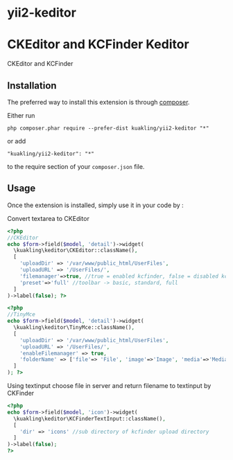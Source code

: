 # yii2-keditor
CKEditor and KCFinder
Keditor
=======
CKEditor and KCFinder

Installation
------------

The preferred way to install this extension is through [composer](http://getcomposer.org/download/).

Either run

```
php composer.phar require --prefer-dist kuakling/yii2-keditor "*"
```

or add

```
"kuakling/yii2-keditor": "*"
```

to the require section of your `composer.json` file.


Usage
-----

Once the extension is installed, simply use it in your code by :

Convert textarea to CKEditor
```php
<?php
//CKEditor
echo $form->field($model, 'detail')->widget(
  \kuakling\keditor\CKEditor::className(), 
  [
    'uploadDir' => '/var/www/public_html/UserFiles',
    'uploadURL' => '/UserFiles/',
    'filemanager'=>true, //true = enabled kcfinder, false = disabled kcfinder
    'preset'=>'full' //toolbar -> basic, standard, full
  ]
)->label(false); ?>
```

```php
<?php
//TinyMce
echo $form->field($model, 'detail')->widget(
  \kuakling\keditor\TinyMce::className(), 
  [
    'uploadDir' => '/var/www/public_html/UserFiles',
    'uploadURL' => '/UserFiles/',
    'enableFilemanager' => true,
    'folderName' => ['file'=> 'File', 'image'=>'Image', 'media'=>'Media'],
  ]
); ?>
```

Using textinput choose file in server and return filename to textinput by CKFinder
```php
<?php 
echo $form->field($model, 'icon')->widget(
  \kuakling\keditor\KCFinderTextInput::className(),
  [
    'dir' => 'icons' //sub directory of kcfinder upload directory
  ]
)->label(false);
?>
```
